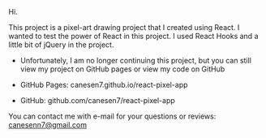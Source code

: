 Hi.

This project is a pixel-art drawing project that I created using React. 
I wanted to test the power of React in this project. I used React Hooks and a little bit of jQuery in the project. 

- Unfortunately, I am no longer continuing this project, but you can still view my project on GitHub pages or view my code on GitHub

- GitHub Pages: canesen7.github.io/react-pixel-app
- GitHub: github.com/canesen7/react-pixel-app

You can contact me with e-mail for your questions or reviews: canesenn7@gmail.com
